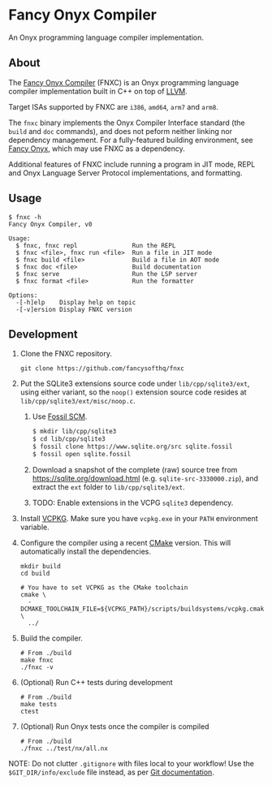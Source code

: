 # Fancy Onyx Compiler

An Onyx programming language compiler implementation.

## About

The [Fancy Onyx Compiler](https://fnxc.fancysoft.xyz) (FNXC) is an Onyx programming language compiler implementation built in C++ on top of [LLVM](http://llvm.org/).

Target ISAs supported by FNXC are `i386`, `amd64`, `arm7` and `arm8`.

The `fnxc` binary implements the Onyx Compiler Interface standard (the `build` and `doc` commands), and does not peform neither linking nor dependency management.
For a fully-featured building environment, see [Fancy Onyx](https://fnx.fancysoft.xyz), which may use FNXC as a dependency.

Additional features of FNXC include running a program in JIT mode, REPL and Onyx Language Server Protocol implementations, and formatting.

## Usage

```console
$ fnxc -h
Fancy Onyx Compiler, v0

Usage:
  $ fnxc, fnxc repl               Run the REPL
  $ fnxc <file>, fnxc run <file>  Run a file in JIT mode
  $ fnxc build <file>             Build a file in AOT mode
  $ fnxc doc <file>               Build documentation
  $ fnxc serve                    Run the LSP server
  $ fnxc format <file>            Run the formatter

Options:
  -[-h]elp    Display help on topic
  -[-v]ersion Display FNXC version
```

## Development

1. Clone the FNXC repository.

    ```console
    git clone https://github.com/fancysofthq/fnxc
    ```

1. Put the SQLite3 extensions source code under `lib/cpp/sqlite3/ext`, using either variant, so the `noop()` extension source code resides at `lib/cpp/sqlite3/ext/misc/noop.c`.

    1. Use [Fossil SCM](https://fossil-scm.org/).

        ```sh
        $ mkdir lib/cpp/sqlite3
        $ cd lib/cpp/sqlite3
        $ fossil clone https://www.sqlite.org/src sqlite.fossil
        $ fossil open sqlite.fossil
        ```

    1. Download a snapshot of the complete (raw) source tree from https://sqlite.org/download.html (e.g. `sqlite-src-3330000.zip`), and extract the `ext` folder to `lib/cpp/sqlite3/ext`.

    1. TODO: Enable extensions in the VCPG `sqlite3` dependency.


1. Install [VCPKG](https://github.com/Microsoft/vcpkg).
Make sure you have `vcpkg.exe` in your `PATH` environment variable.

1. Configure the compiler using a recent [CMake](https://cmake.org/) version.
This will automatically install the dependencies.

    ```console
    mkdir build
    cd build

    # You have to set VCPKG as the CMake toolchain
    cmake \
      -DCMAKE_TOOLCHAIN_FILE=${VCPKG_PATH}/scripts/buildsystems/vcpkg.cmake \
      ../
    ```

1. Build the compiler.

    ```console
    # From ./build
    make fnxc
    ./fnxc -v
    ```

1. (Optional) Run C++ tests during development

    ```console
    # From ./build
    make tests
    ctest
    ```

1. (Optional) Run Onyx tests once the compiler is compiled

    ```console
    # From ./build
    ./fnxc ../test/nx/all.nx
    ```

NOTE: Do not clutter `.gitignore` with files local to your workflow!
Use the `$GIT_DIR/info/exclude` file instead, as per [Git documentation](https://git-scm.com/docs/gitignore).
